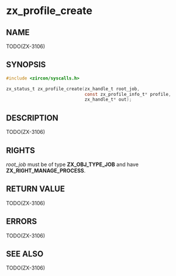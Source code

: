 # zx_profile_create

## NAME

<!-- Updated by update-docs-from-abigen, do not edit. -->

TODO(ZX-3106)

## SYNOPSIS

<!-- Updated by update-docs-from-abigen, do not edit. -->

```c
#include <zircon/syscalls.h>

zx_status_t zx_profile_create(zx_handle_t root_job,
                              const zx_profile_info_t* profile,
                              zx_handle_t* out);
```

## DESCRIPTION

TODO(ZX-3106)

## RIGHTS

<!-- Updated by update-docs-from-abigen, do not edit. -->

*root_job* must be of type **ZX_OBJ_TYPE_JOB** and have **ZX_RIGHT_MANAGE_PROCESS**.

## RETURN VALUE

TODO(ZX-3106)

## ERRORS

TODO(ZX-3106)

## SEE ALSO


TODO(ZX-3106)
